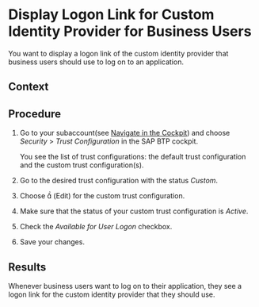 <!-- loioaffb201b1a36497996c2144c28683aed -->

<link rel="stylesheet" type="text/css" href="../css/sap-icons.css"/>

# Display Logon Link for Custom Identity Provider for Business Users

You want to display a logon link of the custom identity provider that business users should use to log on to an application.



## Context



## Procedure

1.  Go to your subaccount\(see [Navigate in the Cockpit](Navigate_in_the_Cockpit_0874895.md)\) and choose *Security* \> *Trust Configuration* in the SAP BTP cockpit.

    You see the list of trust configurations: the default trust configuration and the custom trust configuration\(s\).

2.  Go to the desired trust configuration with the status *Custom*.

3.  Choose <span class="SAP-icons"></span> \(Edit\) for the custom trust configuration.

4.  Make sure that the status of your custom trust configuration is *Active*.

5.  Check the *Available for User Logon* checkbox.

6.  Save your changes.




<a name="loioaffb201b1a36497996c2144c28683aed__result_qsw_fp4_qjb"/>

## Results

Whenever business users want to log on to their application, they see a logon link for the custom identity provider that they should use.

